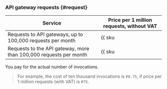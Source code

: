 ### API gateway requests {#request}

| Service | Price per 1 million requests, without VAT |
| ----- | ----- |
| Requests to API gateways, up to 100,000 requests per month | {{ sku|RUB|api-gateway.requests.v1|string }} |
| Requests to the API gateway, more than 100,000 requests per month | {{ sku|RUB|api-gateway.requests.v1|pricingRate.0.1|string }}|

You pay for the actual number of invocations.

>For example, the cost of ten thousand invocations is `₽0.75`, if price per 1 million requests (with VAT) is `₽75`.